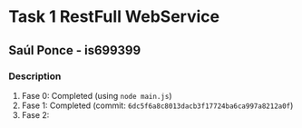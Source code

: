 # Task 1 RestFull  WebService
## Saúl Ponce - is699399
### Description
1. Fase 0: Completed (using `node main.js`)
2. Fase 1: Completed (commit: `6dc5f6a8c8013dacb3f17724ba6ca997a8212a0f`)
3. Fase 2: